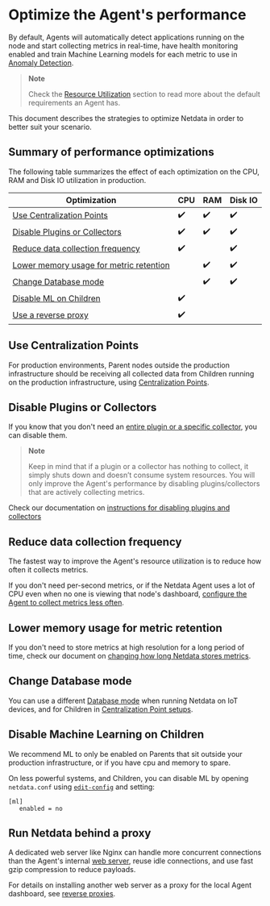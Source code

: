 # Optimize the Agent's performance

By default, Agents will automatically detect applications running on the node and start collecting metrics in real-time, have health monitoring enabled and train Machine Learning models for each metric to use in [Anomaly Detection](/src/ml/README.md).

> **Note**
>
> Check the [Resource Utilization](/docs/netdata-agent/sizing-netdata-agents/README.md) section to read more about the default requirements an Agent has.

This document describes the strategies to optimize Netdata in order to better suit your scenario.

## Summary of performance optimizations

The following table summarizes the effect of each optimization on the CPU, RAM and Disk IO utilization in production.

| Optimization                                                                                                                      | CPU                | RAM                | Disk IO            |
|-----------------------------------------------------------------------------------------------------------------------------------|--------------------|--------------------|--------------------|
| [Use Centralization Points](#use-centralization-points)                                                                           | :heavy_check_mark: | :heavy_check_mark: | :heavy_check_mark: |
| [Disable Plugins or Collectors](#disable-plugins-or-collectors)                                                 | :heavy_check_mark: | :heavy_check_mark: | :heavy_check_mark: |
| [Reduce data collection frequency](#reduce-collection-frequency)                                                                  | :heavy_check_mark: |                    | :heavy_check_mark: |
| [Lower memory usage for metric retention](#lower-memory-usage-for-metric-retention) |                    | :heavy_check_mark: | :heavy_check_mark: |
| [Change Database mode](#change-database-mode)                                                                |                    | :heavy_check_mark: | :heavy_check_mark: |
| [Disable ML on Children](#disable-machine-learning-on-children)                                                                   | :heavy_check_mark: |                    |                    |
| [Use a reverse proxy](#run-netdata-behind-a-proxy)                                                                                | :heavy_check_mark: |                    |                    |

## Use Centralization Points

For production environments, Parent nodes outside the production infrastructure should be receiving all collected data from Children running on the production infrastructure, using [Centralization Points](/docs/observability-centralization-points/README.md).

## Disable Plugins or Collectors

If you know that you don't need an [entire plugin or a specific collector](/src/collectors/README.md#collector-architecture-and-terminology), you can disable them.

> **Note**
>
> Keep in mind that if a plugin or a collector has nothing to collect, it simply shuts down and doesn’t consume system resources. You will only improve the Agent's performance by disabling plugins/collectors that are actively collecting metrics.

Check our documentation on [instructions for disabling plugins and collectors](/docs/netdata-agent/configuration/common-configuration-changes.md#disable-a-collector-or-plugin)

## Reduce data collection frequency

The fastest way to improve the Agent's resource utilization is to reduce how often it collects metrics.

If you don't need per-second metrics, or if the Netdata Agent uses a lot of CPU even when no one is viewing that node's dashboard, [configure the Agent to collect metrics less often](/docs/netdata-agent/configuration/common-configuration-changes.md#reduce-data-collection-frequency).

## Lower memory usage for metric retention

If you don't need to store metrics at high resolution for a long period of time, check our document on [changing how long Netdata stores metrics](/docs/netdata-agent/configuration/optimizing-metrics-database/change-metrics-storage.md).

## Change Database mode

You can use a different [Database mode](/src/database/README.md#which-database-mode-to-use) when running Netdata on IoT devices, and for Children in [Centralization Point setups](/docs/observability-centralization-points/README.md).

## Disable Machine Learning on Children

We recommend ML to only be enabled on Parents that sit outside your production infrastructure, or if you have cpu and memory to spare.

On less powerful systems, and Children, you can disable ML by opening `netdata.conf` using [`edit-config`](/docs/netdata-agent/configuration/README.md#edit-a-configuration-file-using-edit-config) and setting:

```text
[ml]
   enabled = no
```

## Run Netdata behind a proxy

A dedicated web server like Nginx can handle more concurrent connections than the Agent's internal [web server](/src/web/README.md), reuse idle connections, and use fast gzip compression to reduce payloads.

For details on installing another web server as a proxy for the local Agent dashboard, see [reverse proxies](/docs/netdata-agent/configuration/running-the-netdata-agent-behind-a-reverse-proxy/README.md).
